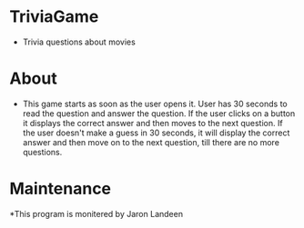 # TriviaGame
* Trivia questions about movies
# About
* This game starts as soon as the user opens it. User has 30 seconds to read the question and answer the question.
If the user clicks on a button it displays the correct answer and then moves to the next question.
If the user doesn't make a guess in 30 seconds, it will display the correct answer and then move on to the next question, till there are no more questions.
# Maintenance 
*This program is monitered by Jaron Landeen
